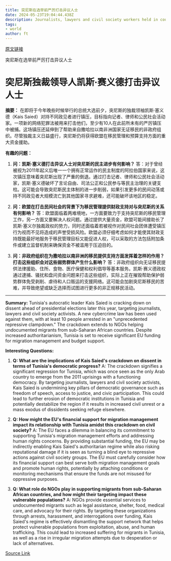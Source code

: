```yaml
---
title: 突尼斯在选举前严厉打击异议人士
date: 2024-05-23T19:04:44.438Z
description: Journalists, lawyers and civil society workers held in country that acts as key transit point for irregular migration to Europe
tags: 
- world
author: ft
---
```


[原文链接](https://ft.com/content/40ad4072-33e5-42eb-ba9c-d7cd13420d55)

突尼斯在选举前严厉打击异议人士

# 突尼斯独裁领导人凯斯·赛义德打击异议人士

**摘要：**
在即将于今年晚些时候举行的总统大选前夕，突尼斯的独裁领袖凯斯·塞义德（Kais Saied）对持不同政见者进行镇压，目标指向记者、律师和公民社会活动家。一项新的网络犯罪法被用来打击他们，至少有10人在此前所未有的严厉镇压中被捕。这场镇压还延伸到了帮助来自撒哈拉以南非洲国家无证移民的非政府组织。尽管独裁主义日益盛行，突尼斯仍将获得欧盟在移民管理和预算支持方面的重大资金援助。

**有趣的问题：**

1. **问：凯斯·塞义德打击异议人士对突尼斯的民主进步有何影响？**
   答：对于曾经被视为2011年起义后唯一一个拥有正常运作的民主制度的阿拉伯国家来说，这次镇压意味着突尼斯出现了严重的倒退。通过打击记者、律师和公民社会活动家，凯斯·塞义德破坏了言论自由、司法公正和公民参与等民主治理的关键支柱。这可能会导致突尼斯民主体制的进一步削弱，如果引发更多的民间动荡或持不同政见者大规模流亡到其他国家寻求避难，还可能破坏该地区的稳定。

2. **问：欧盟在打击民间社会的背景下为移民管理提供财政支持对与突尼斯的关系有何影响？**
   答：欧盟面临着两难境地，一方面要致力于支持突尼斯的移民管理工作，另一方面又要解决人权问题。通过提供大量资金，欧盟可能间接助长了凯斯·塞义尔独裁政权的势力，同时还面临着若被视作对民间社会团体遭受镇压行为视而不见将造成的声誉受损风险。欧盟必须仔细考虑如何才能使其财政支持既能最好地服务于移民管理目标又能促进人权，可以采取的方法包括附加条件或建立监督机制来确保资金不被滥用于压迫目的。

3. **问：非政府组织在为撒哈拉以南非洲的移民提供支持方面发挥着怎样的作用？打击这些组织会对这些弱势群体产生什么影响？**
   答：非政府组织向无证移民提供法律援助、住所、食物、医疗保健和权利倡导等基本服务。凯斯·赛义德政权通过逮捕、骚扰和盘问资金问题来打击这些组织，实际上正在摧毁帮助保护弱势群体免受剥削、虐待和人口贩运的支援网络。这可能会加剧突尼斯移民的苦难，并导致绝望或缺乏选择而试图进行更多的非正规移民活动。

---

**Summary:**
Tunisia's autocratic leader Kais Saied is cracking down on dissent ahead of presidential elections later this year, targeting journalists, lawyers and civil society activists. A new cybercrime law has been used against them, with at least 10 people arrested in an "unprecedented repressive clampdown." The crackdown extends to NGOs helping undocumented migrants from sub-Saharan African countries. Despite increased authoritarianism, Tunisia is set to receive significant EU funding for migration management and budget support.

**Interesting Questions:**
1. **Q: What are the implications of Kais Saied's crackdown on dissent in terms of Tunisia's democratic progress?**
   A: The crackdown signifies a significant regression for Tunisia, which was once seen as the only Arab country to emerge from the 2011 uprisings with a functioning democracy. By targeting journalists, lawyers and civil society activists, Kais Saied is undermining key pillars of democratic governance such as freedom of speech, access to justice, and civic participation. This could lead to further erosion of democratic institutions in Tunisia and potentially destabilize the region if it results in increased civil unrest or a mass exodus of dissidents seeking refuge elsewhere.
   
2. **Q: How might the EU's financial support for migration management impact its relationship with Tunisia amidst this crackdown on civil society?**
   A: The EU faces a dilemma in balancing its commitment to supporting Tunisia's migration management efforts and addressing human rights concerns. By providing substantial funding, the EU may be indirectly enabling Kais Saied's authoritarian regime while also risking reputational damage if it is seen as turning a blind eye to repressive actions against civil society groups. The EU must carefully consider how its financial support can best serve both migration management goals and promote human rights, potentially by attaching conditions or monitoring mechanisms that ensure the funds are not misused for oppressive purposes.
   
3. **Q: What role do NGOs play in supporting migrants from sub-Saharan African countries, and how might their targeting impact these vulnerable populations?**
   A: NGOs provide essential services to undocumented migrants such as legal assistance, shelter, food, medical care, and advocacy for their rights. By targeting these organizations through arrests, harassment, and interrogations over funding, Kais Saied's regime is effectively dismantling the support network that helps protect vulnerable populations from exploitation, abuse, and human trafficking. This could lead to increased suffering for migrants in Tunisia, as well as a rise in irregular migration attempts due to desperation or lack of alternatives.

[Source Link](https://ft.com/content/40ad4072-33e5-42eb-ba9c-d7cd13420d55)

